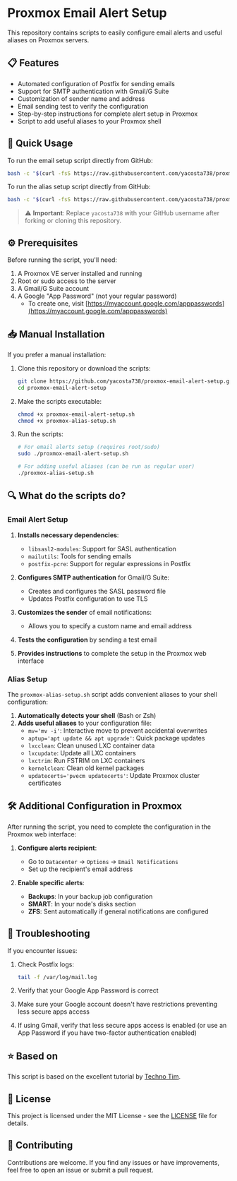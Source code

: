 # Proxmox Email Alert Setup

This repository contains scripts to easily configure email alerts and useful aliases on Proxmox servers.

## 📋 Features

- Automated configuration of Postfix for sending emails
- Support for SMTP authentication with Gmail/G Suite
- Customization of sender name and address
- Email sending test to verify the configuration
- Step-by-step instructions for complete alert setup in Proxmox
- Script to add useful aliases to your Proxmox shell

## 🚀 Quick Usage

To run the email setup script directly from GitHub:

```bash
bash -c "$(curl -fsS https://raw.githubusercontent.com/yacosta738/proxmox-email-alert-setup/main/proxmox-email-alert-setup.sh)"
```

To run the alias setup script directly from GitHub:

```bash
bash -c "$(curl -fsS https://raw.githubusercontent.com/yacosta738/proxmox-email-alert-setup/main/proxmox-alias-setup.sh)"
```

> ⚠️ **Important**: Replace `yacosta738` with your GitHub username after forking or cloning this repository.

## ⚙️ Prerequisites

Before running the script, you'll need:

1. A Proxmox VE server installed and running
2. Root or sudo access to the server
3. A Gmail/G Suite account
4. A Google "App Password" (not your regular password)
   - To create one, visit [https://myaccount.google.com/apppasswords](https://myaccount.google.com/apppasswords)

## 📥 Manual Installation

If you prefer a manual installation:

1. Clone this repository or download the scripts:

   ```bash
   git clone https://github.com/yacosta738/proxmox-email-alert-setup.git
   cd proxmox-email-alert-setup
   ```

2. Make the scripts executable:

   ```bash
   chmod +x proxmox-email-alert-setup.sh
   chmod +x proxmox-alias-setup.sh
   ```

3. Run the scripts:

   ```bash
   # For email alerts setup (requires root/sudo)
   sudo ./proxmox-email-alert-setup.sh
   
   # For adding useful aliases (can be run as regular user)
   ./proxmox-alias-setup.sh
   ```

## 🔍 What do the scripts do?

### Email Alert Setup

1. **Installs necessary dependencies**:
   - `libsasl2-modules`: Support for SASL authentication
   - `mailutils`: Tools for sending emails
   - `postfix-pcre`: Support for regular expressions in Postfix

2. **Configures SMTP authentication** for Gmail/G Suite:
   - Creates and configures the SASL password file
   - Updates Postfix configuration to use TLS

3. **Customizes the sender** of email notifications:
   - Allows you to specify a custom name and email address

4. **Tests the configuration** by sending a test email

5. **Provides instructions** to complete the setup in the Proxmox web interface

### Alias Setup

The `proxmox-alias-setup.sh` script adds convenient aliases to your shell configuration:

1. **Automatically detects your shell** (Bash or Zsh)
2. **Adds useful aliases** to your configuration file:
   - `mv='mv -i'`: Interactive move to prevent accidental overwrites
   - `aptup='apt update && apt upgrade'`: Quick package updates
   - `lxcclean`: Clean unused LXC container data
   - `lxcupdate`: Update all LXC containers
   - `lxctrim`: Run FSTRIM on LXC containers
   - `kernelclean`: Clean old kernel packages
   - `updatecerts='pvecm updatecerts'`: Update Proxmox cluster certificates

## 🛠️ Additional Configuration in Proxmox

After running the script, you need to complete the configuration in the Proxmox web interface:

1. **Configure alerts recipient**:
   - Go to `Datacenter` -> `Options` -> `Email Notifications`
   - Set up the recipient's email address

2. **Enable specific alerts**:
   - **Backups**: In your backup job configuration
   - **SMART**: In your node's disks section
   - **ZFS**: Sent automatically if general notifications are configured

## 📝 Troubleshooting

If you encounter issues:

1. Check Postfix logs:

   ```bash
   tail -f /var/log/mail.log
   ```

2. Verify that your Google App Password is correct

3. Make sure your Google account doesn't have restrictions preventing less secure apps access

4. If using Gmail, verify that less secure apps access is enabled (or use an App Password if you have two-factor authentication enabled)

## ⭐ Based on

This script is based on the excellent tutorial by [Techno Tim](https://technotim.live/posts/proxmox-alerts/).

## 📄 License

This project is licensed under the MIT License - see the [LICENSE](LICENSE) file for details.

## 🤝 Contributing

Contributions are welcome. If you find any issues or have improvements, feel free to open an issue or submit a pull request.
